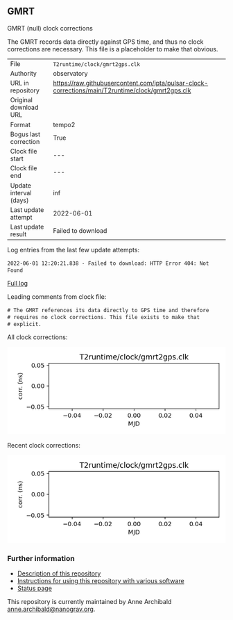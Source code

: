 
## GMRT

GMRT (null) clock corrections

The GMRT records data directly against GPS time, and thus no clock
corrections are necessary. This file is a placeholder to make that
obvious.

|     |     |
|:--- |:--- |
| File | `T2runtime/clock/gmrt2gps.clk` |
| Authority | observatory |
| URL in repository | <https://raw.githubusercontent.com/ipta/pulsar-clock-corrections/main/T2runtime/clock/gmrt2gps.clk> |
| Original download URL | <None> |
| Format | tempo2 |
| Bogus last correction | True |
| Clock file start | --- |
| Clock file end | --- |
| Update interval (days) | inf |
| Last update attempt | 2022-06-01 |
| Last update result | Failed to download |

Log entries from the last few update attempts:
```
2022-06-01 12:20:21.838 - Failed to download: HTTP Error 404: Not Found
```
[Full log](https://raw.githubusercontent.com/ipta/pulsar-clock-corrections/main/log/T2runtime/clock/gmrt2gps.clk.log)

Leading comments from clock file:

    # The GMRT references its data directly to GPS time and therefore
    # requires no clock corrections. This file exists to make that
    # explicit.



All clock corrections:

![plot of all clock corrections](gmrt2gps.clk.png "All corrections")

Recent clock corrections:

![plot of recent clock corrections](gmrt2gps.clk.short.png "Recent corrections")


### Further information

- [Description of this repository](index.html)
- [Instructions for using this repository with various software](instructions.html)
- [Status page](status.html)



This repository is currently maintained by Anne Archibald <anne.archibald@nanograv.org>.

